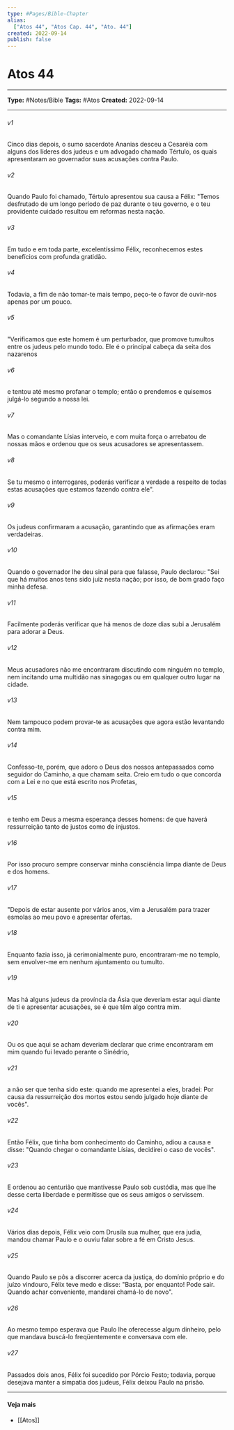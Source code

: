 ```yaml
---
type: #Pages/Bible-Chapter
alias:
  ["Atos 44", "Atos Cap. 44", "Ato. 44"]
created: 2022-09-14
publish: false
---
```


# Atos 44

---

**Type:** #Notes/Bible
**Tags:** #Atos
**Created:** 2022-09-14

---

###### v1
Cinco dias depois, o sumo sacerdote Ananias desceu a Cesaréia com alguns dos líderes dos judeus e um advogado chamado Tértulo, os quais apresentaram ao governador suas acusações contra Paulo.
###### v2
Quando Paulo foi chamado, Tértulo apresentou sua causa a Félix: "Temos desfrutado de um longo período de paz durante o teu governo, e o teu providente cuidado resultou em reformas nesta nação.
###### v3
Em tudo e em toda parte, excelentíssimo Félix, reconhecemos estes benefícios com profunda gratidão.
###### v4
Todavia, a fim de não tomar-te mais tempo, peço-te o favor de ouvir-nos apenas por um pouco.
###### v5
"Verificamos que este homem é um perturbador, que promove tumultos entre os judeus pelo mundo todo. Ele é o principal cabeça da seita dos nazarenos
###### v6
e tentou até mesmo profanar o templo; então o prendemos e quisemos julgá-lo segundo a nossa lei.
###### v7
Mas o comandante Lísias interveio, e com muita força o arrebatou de nossas mãos e ordenou que os seus acusadores se apresentassem.
###### v8
Se tu mesmo o interrogares, poderás verificar a verdade a respeito de todas estas acusações que estamos fazendo contra ele".
###### v9
Os judeus confirmaram a acusação, garantindo que as afirmações eram verdadeiras.
###### v10
Quando o governador lhe deu sinal para que falasse, Paulo declarou: "Sei que há muitos anos tens sido juiz nesta nação; por isso, de bom grado faço minha defesa.
###### v11
Facilmente poderás verificar que há menos de doze dias subi a Jerusalém para adorar a Deus.
###### v12
Meus acusadores não me encontraram discutindo com ninguém no templo, nem incitando uma multidão nas sinagogas ou em qualquer outro lugar na cidade.
###### v13
Nem tampouco podem provar-te as acusações que agora estão levantando contra mim.
###### v14
Confesso-te, porém, que adoro o Deus dos nossos antepassados como seguidor do Caminho, a que chamam seita. Creio em tudo o que concorda com a Lei e no que está escrito nos Profetas,
###### v15
e tenho em Deus a mesma esperança desses homens: de que haverá ressurreição tanto de justos como de injustos.
###### v16
Por isso procuro sempre conservar minha consciência limpa diante de Deus e dos homens.
###### v17
"Depois de estar ausente por vários anos, vim a Jerusalém para trazer esmolas ao meu povo e apresentar ofertas.
###### v18
Enquanto fazia isso, já cerimonialmente puro, encontraram-me no templo, sem envolver-me em nenhum ajuntamento ou tumulto.
###### v19
Mas há alguns judeus da província da Ásia que deveriam estar aqui diante de ti e apresentar acusações, se é que têm algo contra mim.
###### v20
Ou os que aqui se acham deveriam declarar que crime encontraram em mim quando fui levado perante o Sinédrio,
###### v21
a não ser que tenha sido este: quando me apresentei a eles, bradei: Por causa da ressurreição dos mortos estou sendo julgado hoje diante de vocês".
###### v22
Então Félix, que tinha bom conhecimento do Caminho, adiou a causa e disse: "Quando chegar o comandante Lísias, decidirei o caso de vocês".
###### v23
E ordenou ao centurião que mantivesse Paulo sob custódia, mas que lhe desse certa liberdade e permitisse que os seus amigos o servissem.
###### v24
Vários dias depois, Félix veio com Drusila sua mulher, que era judia, mandou chamar Paulo e o ouviu falar sobre a fé em Cristo Jesus.
###### v25
Quando Paulo se pôs a discorrer acerca da justiça, do domínio próprio e do juízo vindouro, Félix teve medo e disse: "Basta, por enquanto! Pode sair. Quando achar conveniente, mandarei chamá-lo de novo".
###### v26
Ao mesmo tempo esperava que Paulo lhe oferecesse algum dinheiro, pelo que mandava buscá-lo freqüentemente e conversava com ele.
###### v27
Passados dois anos, Félix foi sucedido por Pórcio Festo; todavia, porque desejava manter a simpatia dos judeus, Félix deixou Paulo na prisão.


---

#### Veja mais

- [[Atos]]

